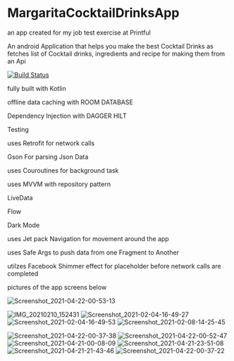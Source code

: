 # MargaritaCocktailDrinksApp 

an app created for my job test exercise at Printful

An android Application that helps you make the best Cocktail Drinks as fetches list of Cocktail drinks, ingredients and recipe for making them from an Api

[![Build Status](https://app.bitrise.io/app/7f79aaddb6a3818c/status.svg?token=c-PL4fpnciTodQwB3Nf-VA&branch=master)](https://app.bitrise.io/app/7f79aaddb6a3818c)

fully built with Kotlin

offline data caching with ROOM DATABASE

Dependency Injection with DAGGER HILT

Testing

uses Retrofit for network calls 

Gson For parsing Json Data

uses Couroutines for background task

uses MVVM with repository pattern

LiveData

Flow

Dark Mode

uses Jet pack Navigation for movement around the app

uses Safe Args to push data from one Fragment to Another

utilzes Facebook Shimmer effect for placeholder before network calls are completed

pictures of the app screens below

![Screenshot_2021-04-22-00-53-13](https://user-images.githubusercontent.com/44091450/115637296-a7f3e200-a2c4-11eb-84bc-1cf375c8df16.png)

![IMG_20210210_152431](https://user-images.githubusercontent.com/44091450/107525750-020d5400-6b6c-11eb-9b11-d1a40024914b.png)
![Screenshot_2021-02-04-16-49-27](https://user-images.githubusercontent.com/44091450/106933293-0aebc900-6719-11eb-84f8-d905e96361e4.png)
![Screenshot_2021-02-04-16-49-53](https://user-images.githubusercontent.com/44091450/106928658-44e0af00-66c8-11eb-9fd5-07828c1b0397.png)
![Screenshot_2021-02-08-14-25-45](https://user-images.githubusercontent.com/44091450/107239139-6a79fb00-69dd-11eb-95b5-a4004ff47d14.png)


![Screenshot_2021-04-22-00-37-38](https://user-images.githubusercontent.com/44091450/115637332-c22dc000-a2c4-11eb-9bed-3ae516ddd9f2.png)
![Screenshot_2021-04-22-00-52-47](https://user-images.githubusercontent.com/44091450/115637339-c8bc3780-a2c4-11eb-82b4-3f05c88d12c2.png)
![Screenshot_2021-04-21-00-08-09](https://user-images.githubusercontent.com/44091450/115637364-d7a2ea00-a2c4-11eb-9554-a907a2fea8f8.png)
![Screenshot_2021-04-21-23-51-08](https://user-images.githubusercontent.com/44091450/115637369-da054400-a2c4-11eb-92e1-abaf02b9e81e.png)
![Screenshot_2021-04-21-21-43-46](https://user-images.githubusercontent.com/44091450/115637375-dd98cb00-a2c4-11eb-82bb-ada1380be1ac.png)
![Screenshot_2021-04-22-00-37-22](https://user-images.githubusercontent.com/44091450/115637383-e25d7f00-a2c4-11eb-9258-b14f37203cdb.png)














